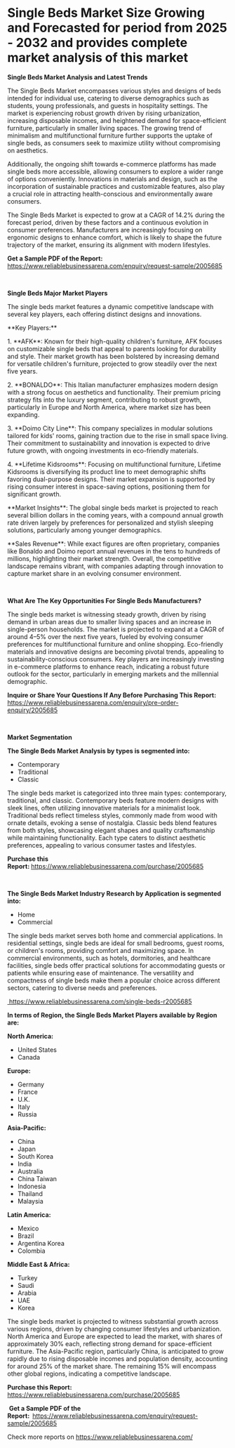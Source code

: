 <p><h1>Single Beds Market Size Growing and Forecasted for period from 2025 - 2032 and provides complete market analysis of this market</h1></p><p><strong>Single Beds Market Analysis and Latest Trends</strong></p>
<p><p>The Single Beds Market encompasses various styles and designs of beds intended for individual use, catering to diverse demographics such as students, young professionals, and guests in hospitality settings. The market is experiencing robust growth driven by rising urbanization, increasing disposable incomes, and heightened demand for space-efficient furniture, particularly in smaller living spaces. The growing trend of minimalism and multifunctional furniture further supports the uptake of single beds, as consumers seek to maximize utility without compromising on aesthetics. </p><p>Additionally, the ongoing shift towards e-commerce platforms has made single beds more accessible, allowing consumers to explore a wider range of options conveniently. Innovations in materials and design, such as the incorporation of sustainable practices and customizable features, also play a crucial role in attracting health-conscious and environmentally aware consumers. </p><p>The Single Beds Market is expected to grow at a CAGR of 14.2% during the forecast period, driven by these factors and a continuous evolution in consumer preferences. Manufacturers are increasingly focusing on ergonomic designs to enhance comfort, which is likely to shape the future trajectory of the market, ensuring its alignment with modern lifestyles.</p></p>
<p><strong>Get a Sample PDF of the Report:&nbsp;</strong> <a href="https://www.reliablebusinessarena.com/enquiry/request-sample/2005685?utm_campaign=3189&utm_medium=2&utm_source=Github&utm_content=ia&utm_term=05042025&utm_id=single-beds">https://www.reliablebusinessarena.com/enquiry/request-sample/2005685</a></p>
<p>&nbsp;</p>
<p><strong>Single Beds Major Market Players</strong></p>
<p><p>The single beds market features a dynamic competitive landscape with several key players, each offering distinct designs and innovations. </p><p>**Key Players:**</p><p>1. **AFK**: Known for their high-quality children's furniture, AFK focuses on customizable single beds that appeal to parents looking for durability and style. Their market growth has been bolstered by increasing demand for versatile children's furniture, projected to grow steadily over the next five years.</p><p>2. **BONALDO**: This Italian manufacturer emphasizes modern design with a strong focus on aesthetics and functionality. Their premium pricing strategy fits into the luxury segment, contributing to robust growth, particularly in Europe and North America, where market size has been expanding.</p><p>3. **Doimo City Line**: This company specializes in modular solutions tailored for kids' rooms, gaining traction due to the rise in small space living. Their commitment to sustainability and innovation is expected to drive future growth, with ongoing investments in eco-friendly materials.</p><p>4. **Lifetime Kidsrooms**: Focusing on multifunctional furniture, Lifetime Kidsrooms is diversifying its product line to meet demographic shifts favoring dual-purpose designs. Their market expansion is supported by rising consumer interest in space-saving options, positioning them for significant growth.</p><p>**Market Insights**: The global single beds market is projected to reach several billion dollars in the coming years, with a compound annual growth rate driven largely by preferences for personalized and stylish sleeping solutions, particularly among younger demographics.</p><p>**Sales Revenue**: While exact figures are often proprietary, companies like Bonaldo and Doimo report annual revenues in the tens to hundreds of millions, highlighting their market strength. Overall, the competitive landscape remains vibrant, with companies adapting through innovation to capture market share in an evolving consumer environment.</p></p>
<p>&nbsp;</p>
<p><strong>What Are The Key Opportunities For Single Beds Manufacturers?</strong></p>
<p><p>The single beds market is witnessing steady growth, driven by rising demand in urban areas due to smaller living spaces and an increase in single-person households. The market is projected to expand at a CAGR of around 4–5% over the next five years, fueled by evolving consumer preferences for multifunctional furniture and online shopping. Eco-friendly materials and innovative designs are becoming pivotal trends, appealing to sustainability-conscious consumers. Key players are increasingly investing in e-commerce platforms to enhance reach, indicating a robust future outlook for the sector, particularly in emerging markets and the millennial demographic.</p></p>
<p><strong>Inquire or Share Your Questions If Any Before Purchasing This Report:</strong> <a href="https://www.reliablebusinessarena.com/enquiry/pre-order-enquiry/2005685?utm_campaign=3189&utm_medium=2&utm_source=Github&utm_content=ia&utm_term=05042025&utm_id=single-beds">https://www.reliablebusinessarena.com/enquiry/pre-order-enquiry/2005685</a></p>
<p>&nbsp;</p>
<p><strong>Market Segmentation</strong></p>
<p><strong>The Single Beds Market Analysis by types is segmented into:</strong></p>
<p><ul><li>Contemporary</li><li>Traditional</li><li>Classic</li></ul></p>
<p><p>The single beds market is categorized into three main types: contemporary, traditional, and classic. Contemporary beds feature modern designs with sleek lines, often utilizing innovative materials for a minimalist look. Traditional beds reflect timeless styles, commonly made from wood with ornate details, evoking a sense of nostalgia. Classic beds blend features from both styles, showcasing elegant shapes and quality craftsmanship while maintaining functionality. Each type caters to distinct aesthetic preferences, appealing to various consumer tastes and lifestyles.</p></p>
<p><strong>Purchase this Report:&nbsp;</strong><a href="https://www.reliablebusinessarena.com/purchase/2005685?utm_campaign=3189&utm_medium=2&utm_source=Github&utm_content=ia&utm_term=05042025&utm_id=single-beds">https://www.reliablebusinessarena.com/purchase/2005685</a></p>
<p>&nbsp;</p>
<p><strong>The Single Beds Market Industry Research by Application is segmented into:</strong></p>
<p><ul><li>Home</li><li>Commercial</li></ul></p>
<p><p>The single beds market serves both home and commercial applications. In residential settings, single beds are ideal for small bedrooms, guest rooms, or children's rooms, providing comfort and maximizing space. In commercial environments, such as hotels, dormitories, and healthcare facilities, single beds offer practical solutions for accommodating guests or patients while ensuring ease of maintenance. The versatility and compactness of single beds make them a popular choice across different sectors, catering to diverse needs and preferences.</p></p>
<p><a href="https://www.reliablebusinessarena.com/single-beds-r2005685?utm_campaign=3189&utm_medium=2&utm_source=Github&utm_content=ia&utm_term=05042025&utm_id=single-beds">&nbsp;https://www.reliablebusinessarena.com/single-beds-r2005685</a></p>
<p><strong>In terms of Region, the Single Beds Market Players available by Region are:</strong></p>
<p>
    <p> <strong> North America: </strong>
        <ul>
            <li>United States</li>
            <li>Canada</li>
        </ul>
        </p> 
    <p> <strong> Europe: </strong>
        <ul>
            <li>Germany</li>
            <li>France</li>
            <li>U.K.</li>
            <li>Italy</li>
            <li>Russia</li>
        </ul>
        </p> 
    <p> <strong> Asia-Pacific: </strong>
        <ul>
            <li>China</li>
            <li>Japan</li>
            <li>South Korea</li>
            <li>India</li>
            <li>Australia</li>
            <li>China Taiwan</li>
            <li>Indonesia</li>
            <li>Thailand</li>
            <li>Malaysia</li>
        </ul>
        </p> 
    <p> <strong> Latin America: </strong>
        <ul>
            <li>Mexico</li>
            <li>Brazil</li>
            <li>Argentina Korea</li>
            <li>Colombia</li>
        </ul>
        </p> 
    <p> <strong> Middle East & Africa: </strong>
        <ul>
            <li>Turkey</li>
            <li>Saudi</li>
            <li>Arabia</li>
            <li>UAE</li>
            <li>Korea</li>
        </ul>
    </p>
    </p>
<p><p>The single beds market is projected to witness substantial growth across various regions, driven by changing consumer lifestyles and urbanization. North America and Europe are expected to lead the market, with shares of approximately 30% each, reflecting strong demand for space-efficient furniture. The Asia-Pacific region, particularly China, is anticipated to grow rapidly due to rising disposable incomes and population density, accounting for around 25% of the market share. The remaining 15% will encompass other global regions, indicating a competitive landscape.</p></p>
<p><strong>Purchase this Report: </strong><a href="https://www.reliablebusinessarena.com/purchase/2005685?utm_campaign=3189&utm_medium=2&utm_source=Github&utm_content=ia&utm_term=05042025&utm_id=single-beds">https://www.reliablebusinessarena.com/purchase/2005685</a></p>
<p>&nbsp;<strong>Get a Sample PDF of the Report:&nbsp;&nbsp;</strong><a href="https://www.reliablebusinessarena.com/enquiry/request-sample/2005685?utm_campaign=3189&utm_medium=2&utm_source=Github&utm_content=ia&utm_term=05042025&utm_id=single-beds">https://www.reliablebusinessarena.com/enquiry/request-sample/2005685</a></p>
<p><strong></strong></p>
<p>Check more reports on <a href="https://www.reliablebusinessarena.com/?utm_campaign=3189&utm_medium=2&utm_source=Github&utm_content=ia&utm_term=05042025&utm_id=single-beds">https://www.reliablebusinessarena.com/</a></p>